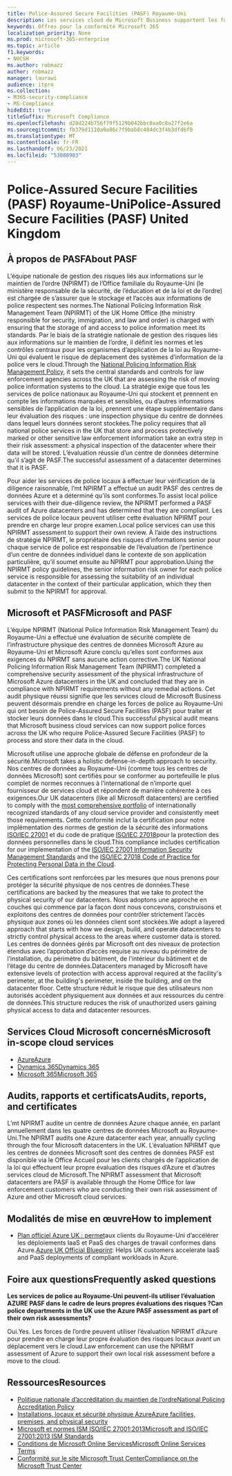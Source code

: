 ```yaml
---
title: Police-Assured Secure Facilities (PASF) Royaume-Uni
description: Les services cloud de Microsoft Business supportent les forces de l’ordre du Royaume-Uni qui Police-Assured des installations sécurisées pour traiter et stocker leurs données dans le cloud.
keywords: Offres pour la conformité Microsoft 365
localization_priority: None
ms.prod: microsoft-365-enterprise
ms.topic: article
f1.keywords:
- NOCSH
ms.author: robmazz
author: robmazz
manager: laurawi
audience: itpro
ms.collection:
- M365-security-compliance
- MS-Compliance
hideEdit: true
titleSuffix: Microsoft Compliance
ms.openlocfilehash: d28d224b756f79f5129b042bbc8aa0c8a27f2e6a
ms.sourcegitcommit: fb379d1110a9a86c7f9bab8c484dc3f4b3dfd6f0
ms.translationtype: MT
ms.contentlocale: fr-FR
ms.lasthandoff: 06/23/2021
ms.locfileid: "53088983"
---
```

# <a name="police-assured-secure-facilities-pasf-united-kingdom"></a><span data-ttu-id="006d1-104">Police-Assured Secure Facilities (PASF) Royaume-Uni</span><span class="sxs-lookup"><span data-stu-id="006d1-104">Police-Assured Secure Facilities (PASF) United Kingdom</span></span>

## <a name="about-pasf"></a><span data-ttu-id="006d1-105">À propos de PASF</span><span class="sxs-lookup"><span data-stu-id="006d1-105">About PASF</span></span>

<span data-ttu-id="006d1-106">L’équipe nationale de gestion des risques liés aux informations sur le maintien de l’ordre (NPIRMT) de l’Office familiale du Royaume-Uni (le ministère responsable de la sécurité, de l’éducation et de la loi et de l’ordre) est chargée de s’assurer que le stockage et l’accès aux informations de police respectent ses normes.</span><span class="sxs-lookup"><span data-stu-id="006d1-106">The National Policing Information Risk Management Team (NPIRMT) of the UK Home Office (the ministry responsible for security, immigration, and law and order) is charged with ensuring that the storage of and access to police information meet its standards.</span></span> <span data-ttu-id="006d1-107">Par [](http://library.college.police.uk/docs/APP-National-Policing-Information-Risk-Management-Policy.pdf)le biais de la stratégie nationale de gestion des risques liés aux informations sur le maintien de l’ordre, il définit les normes et les contrôles centraux pour les organismes d’application de la loi au Royaume-Uni qui évaluent le risque de déplacement des systèmes d’information de la police vers le cloud.</span><span class="sxs-lookup"><span data-stu-id="006d1-107">Through the [National Policing Information Risk Management Policy](http://library.college.police.uk/docs/APP-National-Policing-Information-Risk-Management-Policy.pdf), it sets the central standards and controls for law enforcement agencies across the UK that are assessing the risk of moving police information systems to the cloud.</span></span> <span data-ttu-id="006d1-108">La stratégie exige que tous les services de police nationaux au Royaume-Uni qui stockent et prennent en compte les informations marquées et sensibles, ou d’autres informations sensibles de l’application de la loi, prennent une étape supplémentaire dans leur évaluation des risques : une inspection physique du centre de données dans lequel leurs données seront stockées.</span><span class="sxs-lookup"><span data-stu-id="006d1-108">The policy requires that all national police services in the UK that store and process protectively marked or other sensitive law enforcement information take an extra step in their risk assessment: a physical inspection of the datacenter where their data will be stored.</span></span> <span data-ttu-id="006d1-109">L’évaluation réussie d’un centre de données détermine qu’il s’agit de PASF.</span><span class="sxs-lookup"><span data-stu-id="006d1-109">The successful assessment of a datacenter determines that it is PASF.</span></span>

<span data-ttu-id="006d1-110">Pour aider les services de police locaux à effectuer leur vérification de la diligence raisonnable, l’mt NPIRMT a effectué un audit PASF des centres de données Azure et a déterminé qu’ils sont conformes.</span><span class="sxs-lookup"><span data-stu-id="006d1-110">To assist local police services with their due-diligence review, the NPIRMT performed a PASF audit of Azure datacenters and has determined that they are compliant.</span></span> <span data-ttu-id="006d1-111">Les services de police locaux peuvent utiliser cette évaluation NPIRMT pour prendre en charge leur propre examen.</span><span class="sxs-lookup"><span data-stu-id="006d1-111">Local police services can use this NPIRMT assessment to support their own review.</span></span> <span data-ttu-id="006d1-112">À l’aide des instructions de stratégie NPIRMT, le propriétaire des risques d’informations senior pour chaque service de police est responsable de l’évaluation de l’pertinence d’un centre de données individuel dans le contexte de son application particulière, qu’il soumet ensuite au NPIRMT pour approbation.</span><span class="sxs-lookup"><span data-stu-id="006d1-112">Using the NPIRMT policy guidelines, the senior information risk owner for each police service is responsible for assessing the suitability of an individual datacenter in the context of their particular application, which they then submit to the NPIRMT for approval.</span></span>

## <a name="microsoft-and-pasf"></a><span data-ttu-id="006d1-113">Microsoft et PASF</span><span class="sxs-lookup"><span data-stu-id="006d1-113">Microsoft and PASF</span></span>

<span data-ttu-id="006d1-114">L’équipe NPIRMT (National Police Information Risk Management Team) du Royaume-Uni a effectué une évaluation de sécurité complète de l’infrastructure physique des centres de données Microsoft Azure au Royaume-Uni et Microsoft Azure conclu qu’elles sont conformes aux exigences du NPIRMT sans aucune action corrective.</span><span class="sxs-lookup"><span data-stu-id="006d1-114">The UK National Policing Information Risk Management Team (NPIRMT) completed a comprehensive security assessment of the physical infrastructure of Microsoft Azure datacenters in the UK and concluded that they are in compliance with NPIRMT requirements without any remedial actions.</span></span> <span data-ttu-id="006d1-115">Cet audit physique réussi signifie que les services cloud de Microsoft Business peuvent désormais prendre en charge les forces de police au Royaume-Uni qui ont besoin de Police-Assured Secure Facilities (PASF) pour traiter et stocker leurs données dans le cloud.</span><span class="sxs-lookup"><span data-stu-id="006d1-115">This successful physical audit means that Microsoft business cloud services can now support police forces across the UK who require Police-Assured Secure Facilities (PASF) to process and store their data in the cloud.</span></span>

<span data-ttu-id="006d1-116">Microsoft utilise une approche globale de défense en profondeur de la sécurité.</span><span class="sxs-lookup"><span data-stu-id="006d1-116">Microsoft takes a holistic defense-in-depth approach to security.</span></span> <span data-ttu-id="006d1-117">Nos centres de données au Royaume-Uni (comme tous les [](https://azure.microsoft.com/overview/trusted-cloud/) centres de données Microsoft) sont certifiés pour se conformer au portefeuille le plus complet de normes reconnues à l’international de n’importe quel fournisseur de services cloud et répondent de manière cohérente à ces exigences.</span><span class="sxs-lookup"><span data-stu-id="006d1-117">Our UK datacenters (like all Microsoft datacenters) are certified to comply with the [most comprehensive portfolio](https://azure.microsoft.com/overview/trusted-cloud/) of internationally recognized standards of any cloud service provider and consistently meet those requirements.</span></span> <span data-ttu-id="006d1-118">Cette conformité inclut la certification pour notre implémentation des normes de gestion de la sécurité des informations [ISO/IEC 27001](offering-iso-27001.md) et du code de pratique [ISO/IEC 27018](offering-iso-27018.md)pour la protection des données personnelles dans le cloud.</span><span class="sxs-lookup"><span data-stu-id="006d1-118">This compliance includes certification for our implementation of the [ISO/IEC 27001 Information Security Management Standards](offering-iso-27001.md) and the [ISO/IEC 27018 Code of Practice for Protecting Personal Data in the Cloud](offering-iso-27018.md).</span></span>

<span data-ttu-id="006d1-119">Ces certifications sont renforcées par les mesures que nous prenons pour protéger la sécurité physique de nos centres de données.</span><span class="sxs-lookup"><span data-stu-id="006d1-119">These certifications are backed by the measures that we take to protect the physical security of our datacenters.</span></span> <span data-ttu-id="006d1-120">Nous adoptons une approche en couches qui commence par la façon dont nous concevons, construisons et exploitons des centres de données pour contrôler strictement l’accès physique aux zones où les données client sont stockées.</span><span class="sxs-lookup"><span data-stu-id="006d1-120">We adopt a layered approach that starts with how we design, build, and operate datacenters to strictly control physical access to the areas where customer data is stored.</span></span> <span data-ttu-id="006d1-121">Les centres de données gérés par Microsoft ont des niveaux de protection étendus avec l’approbation d’accès requise au niveau du périmètre de l’installation, du périmètre du bâtiment, de l’intérieur du bâtiment et de l’étage du centre de données.</span><span class="sxs-lookup"><span data-stu-id="006d1-121">Datacenters managed by Microsoft have extensive levels of protection with access approval required at the facility's perimeter, at the building's perimeter, inside the building, and on the datacenter floor.</span></span> <span data-ttu-id="006d1-122">Cette structure réduit le risque que des utilisateurs non autorisés accèdent physiquement aux données et aux ressources du centre de données.</span><span class="sxs-lookup"><span data-stu-id="006d1-122">This structure reduces the risk of unauthorized users gaining physical access to data and datacenter resources.</span></span>

## <a name="microsoft-in-scope-cloud-services"></a><span data-ttu-id="006d1-123">Services Cloud Microsoft concernés</span><span class="sxs-lookup"><span data-stu-id="006d1-123">Microsoft in-scope cloud services</span></span>

- [<span data-ttu-id="006d1-124">Azure</span><span class="sxs-lookup"><span data-stu-id="006d1-124">Azure</span></span>](https://gallery.technet.microsoft.com/Overview-of-Azure-c1be3942)
- [<span data-ttu-id="006d1-125">Dynamics 365</span><span class="sxs-lookup"><span data-stu-id="006d1-125">Dynamics 365</span></span>](https://download.microsoft.com/download/E/1/9/E1977163-7A86-4812-AC18-C03ADC958AAF/Microsoft_Dynamics_365_Cloud_Service_Compliance_Datasheet.pdf)
- [<span data-ttu-id="006d1-126">Microsoft 365</span><span class="sxs-lookup"><span data-stu-id="006d1-126">Microsoft 365</span></span>](https://servicetrust.microsoft.com/ViewPage/TrustDocuments?command=Download&downloadType=Document&downloadId=9f756cce-b15d-45a9-94d7-6a583dee4401&docTab=6d000410-c9e9-11e7-9a91-892aae8839ad_Compliance_Guides)

## <a name="audits-reports-and-certificates"></a><span data-ttu-id="006d1-127">Audits, rapports et certificats</span><span class="sxs-lookup"><span data-stu-id="006d1-127">Audits, reports, and certificates</span></span>

<span data-ttu-id="006d1-128">L’mt NPIRMT audite un centre de données Azure chaque année, en parlant annuellement dans les quatre centres de données Microsoft au Royaume-Uni.</span><span class="sxs-lookup"><span data-stu-id="006d1-128">The NPIRMT audits one Azure datacenter each year, annually cycling through the four Microsoft datacenters in the UK.</span></span> <span data-ttu-id="006d1-129">L’évaluation NPIRMT que les centres de données Microsoft sont des centres de données PASF est disponible via le Office Accueil pour les clients chargés de l’application de la loi qui effectuent leur propre évaluation des risques d’Azure et d’autres services cloud de Microsoft.</span><span class="sxs-lookup"><span data-stu-id="006d1-129">The NPIRMT assessment that Microsoft datacenters are PASF is available through the Home Office for law enforcement customers who are conducting their own risk assessment of Azure and other Microsoft cloud services.</span></span>

## <a name="how-to-implement"></a><span data-ttu-id="006d1-130">Modalités de mise en œuvre</span><span class="sxs-lookup"><span data-stu-id="006d1-130">How to implement</span></span>

- <span data-ttu-id="006d1-131">[Plan officiel Azure UK : permet](/azure/governance/blueprints/samples/ukofficial-uknhs)aux clients du Royaume-Uni d’accélérer les déploiements IaaS et PaaS des charges de travail conformes dans Azure.</span><span class="sxs-lookup"><span data-stu-id="006d1-131">[Azure UK Official Blueprint](/azure/governance/blueprints/samples/ukofficial-uknhs): Helps UK customers accelerate IaaS and PaaS deployments of compliant workloads in Azure.</span></span>

## <a name="frequently-asked-questions"></a><span data-ttu-id="006d1-132">Foire aux questions</span><span class="sxs-lookup"><span data-stu-id="006d1-132">Frequently asked questions</span></span>

<span data-ttu-id="006d1-133">**Les services de police au Royaume-Uni peuvent-ils utiliser l’évaluation AZURE PASF dans le cadre de leurs propres évaluations des risques ?**</span><span class="sxs-lookup"><span data-stu-id="006d1-133">**Can police departments in the UK use the Azure PASF assessment as part of their own risk assessments?**</span></span>

<span data-ttu-id="006d1-134">Oui.</span><span class="sxs-lookup"><span data-stu-id="006d1-134">Yes.</span></span> <span data-ttu-id="006d1-135">Les forces de l’ordre peuvent utiliser l’évaluation NPIRMT d’Azure pour prendre en charge leur propre évaluation des risques locaux avant un déplacement vers le cloud.</span><span class="sxs-lookup"><span data-stu-id="006d1-135">Law enforcement can use the NPIRMT assessment of Azure to support their own local risk assessment before a move to the cloud.</span></span>

## <a name="resources"></a><span data-ttu-id="006d1-136">Ressources</span><span class="sxs-lookup"><span data-stu-id="006d1-136">Resources</span></span>

- [<span data-ttu-id="006d1-137">Politique nationale d’accréditation du maintien de l’ordre</span><span class="sxs-lookup"><span data-stu-id="006d1-137">National Policing Accreditation Policy</span></span>](http://library.college.police.uk/docs/APP-National-Policing-Accreditation-Policy-2013.pdf)
- [<span data-ttu-id="006d1-138">Installations, locaux et sécurité physique Azure</span><span class="sxs-lookup"><span data-stu-id="006d1-138">Azure facilities, premises, and physical security</span></span>](https://azure.microsoft.com/blog/azure-layered-approach-to-physical-security/)
- [<span data-ttu-id="006d1-139">Microsoft et normes ISM ISO/IEC 27001:2013</span><span class="sxs-lookup"><span data-stu-id="006d1-139">Microsoft and ISO/IEC 27001:2013 ISM Standards</span></span>](offering-iso-27001.md)
- [<span data-ttu-id="006d1-140">Conditions de Microsoft Online Services</span><span class="sxs-lookup"><span data-stu-id="006d1-140">Microsoft Online Services Terms</span></span>](https://www.microsoftvolumelicensing.com/DocumentSearch.aspx?Mode=3&DocumentTypeId=31)
- [<span data-ttu-id="006d1-141">Conformité sur le site Microsoft Trust Center</span><span class="sxs-lookup"><span data-stu-id="006d1-141">Compliance on the Microsoft Trust Center</span></span>](https://www.microsoft.com/trust-center/compliance/compliance-overview)
